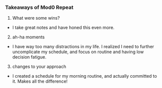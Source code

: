 ### Takeaways of Mod0 Repeat

1. What were some wins?
  * I take great notes and have honed this even more.

2. ah-ha moments
  * I have way too many distractions in my life. I realized I need to further uncomplicate my schedule, and focus on routine and having low decision fatigue.

3. changes to your approach
  * I created a schedule for my morning routine, and actually committed to it. Makes all the difference!

  
